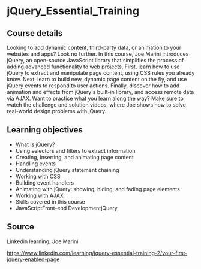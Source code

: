 # jQuery_Essential_Training

## Course details
Looking to add dynamic content, third-party data, or animation to your websites and apps? Look no further. In this course, Joe Marini introduces jQuery, an open-source JavaScript library that simplifies the process of adding advanced functionality to web projects. First, learn how to use jQuery to extract and manipulate page content, using CSS rules you already know. Next, learn to build new, dynamic page content on the fly, and use jQuery events to respond to user actions. Finally, discover how to add animation and effects from jQuery's built-in library, and access remote data via AJAX. Want to practice what you learn along the way? Make sure to watch the challenge and solution videos, where Joe shows how to solve real-world design problems with jQuery.

## Learning objectives
- What is jQuery?
- Using selectors and filters to extract information
- Creating, inserting, and animating page content
- Handling events
- Understanding jQuery statement chaining
- Working with CSS
- Building event handlers
- Animating with jQuery: showing, hiding, and fading page elements
- Working with AJAX
- Skills covered in this course
- JavaScriptFront-end DevelopmentjQuery

## Source
Linkedin learning, Joe Marini

https://www.linkedin.com/learning/jquery-essential-training-2/your-first-jquery-enabled-page
